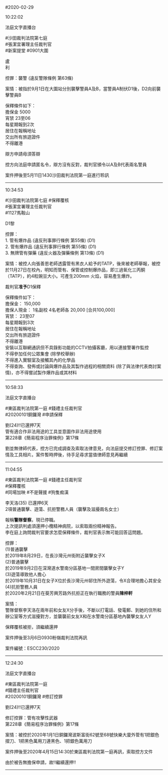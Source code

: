 #2020-02-29


10:22:02

法庭文字直播台

\#沙田裁判法院第七庭  
\#張潔宜署理主任裁判官  
\#新案提堂 \#0901大圍  
  
盧  
利  
  
控罪：襲警 (違反警隊條例 第63條)  
  
案情：被指於9月1日在大圍站分別襲擊警員A及B，當警員A制伏D1後，D2向前襲擊警員B  
  
保釋條件如下：  
擔保金 5000  
宵禁 23至06  
每星期報到2次  
居住在報稱地址  
交出所有旅遊證件  
不得離港  
  
辯方申請毋須答辯  
  
控方向法庭申請匿名令，辯方沒有反對，裁判官頒令以A及B代表兩名警員  
  
案件押後至5月11日1430沙田裁判法院第一庭進行聆訊

---
      
10:34:53



\#沙田裁判法院第七庭 \#保釋覆核  
\#張潔宜署理主任裁判官  
\#1127馬鞍山  
  
D1黎  
  
控罪：  
1\. 管有爆炸品 (違反刑事罪行條例 第55條) (D1)  
2\. 管有爆炸品 (違反刑事罪行條例 第55條) (D1)  
3\. 無牌管有彈藥 (違反火器及彈藥條例 第13條) (D1)  
  
案情：被控人向張善恩老師透露管有黑衣人給予的TATP，後來被老師舉報，被控於11月27日在校內，明知而管有、保管或控制爆炸品，即三過氧化三丙酮（TATP），約4粒豌豆大小。可產生200mm 火焰，容易產生爆炸。  
  
裁判官**准予**D1保釋  
  
保釋條件如下：  
擔保金： 150,000  
擔保人現金： 1名副校 4名老師各 20,000 \[合共100,000\]  
宵禁： 23至07  
每星期報到3次  
居住在報稱地址  
交出所有旅遊證件  
不得離港  
安裝以互聯網通訊但不具錄影功能的CCTV拍攝客廳，用以連接警署作監控  
不得參加任何公眾集會 (除學校舉辦)  
不得進入實驗室及接觸其內的化學品  
不得查詢、發佈或討論與爆炸品及其製作過程的相關資料 (除了與法律代表商討案情)，亦不得嘗試製作爆炸品或其材料

---
      
10:58:33

法庭文字直播台

\#東區裁判法院第一庭 \#錢禮主任裁判官  
\#20200101銅鑼灣 \#申請保釋  
  
劉(24)‼️已還押7天  
管有適合作非法用途的工具並意圖作非法用途使用  
第228章《簡易程序治罪條例》第17條  
  
劉並無律師代表，控方已完成調查及索取法律意見，向法庭提交修訂控罪、修訂案情及工具相片。案件暫時押後，待手足尋求當值律師意見再繼續

---
      
11:04:55



\#東區裁判法院第一庭 \#錢禮主任裁判官  
\#保釋覆核  
\#同場加映 \#不是聲援 \#狗隻痴漢  
  
李天洛(35) 已還押6天  
2項普通襲擊、遊蕩、抗拒警務人員（襲擊及滋擾兩名女士）  
  
報稱**警隊督察**，現已停職。  
上次提訊判處須還押小欖精神病院，以索取兩份精神報告。  
李在庭上詢問裁判官要求怎麼保釋條件，裁判官表示無可能回答這問題。  
  
控罪：  
(1)普通襲擊  
於2019年8月29日，在長沙灣元州街附近襲擊女子X  
(2)普通襲擊  
於2019年9月2日在深灣道水警南分區基地一間房間襲擊女子Y  
(3)遊蕩導致他人擔心  
於2019年10月31日在女子X位於長沙灣元州邨住所外遊蕩，令X合理地擔心其安全  
(4)抗拒警務人員  
於2020年2月21日在葵芳興芳路外抗拒正在執行職務的警員**陳梓軒**  
  
案情：  
警隊督察李天洛在兩年前和女友X分手後，不斷以打電話、發電郵、到她的住所和辦公室等方式滋擾對方，並襲襲前女友X和在水警南分區基地內襲擊女友人Y  
  
保釋覆核被拒，須繼續還押  
  
案件押後至3月6日0930粉嶺裁判法院再訊  
  
案件編號：ESCC230/2020

---
      
12:24:30

法庭文字直播台

\#東區裁判法院第一庭  
\#錢禮主任裁判官  
\#20200101銅鑼灣 \#修訂控罪  
  
劉(24)‼️已還押7天  
  
修訂控罪：管有攻擊性武器  
第228章《簡易程序治罪條例》第17條  
  
案情：被控於2020年1月1日銅鑼灣波斯富街62號至68號快樂大廈外管有1把銀色摺刀、1把黑色萬用刀連黑色、1把銀色萬用刀  
  
案件押後至2020年4月15日14:30於東區裁判法院第一庭再訊，索取控方文件  
  
由於被告無擔保申請，故‼️繼續還押‼️

---
      